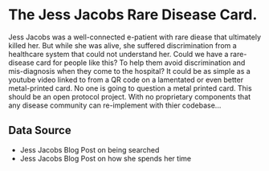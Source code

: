 # The Jess Jacobs Rare Disease Card.
Jess Jacobs was a well-connected e-patient with rare diease that ultimately killed her. 
But while she was alive, she suffered discrimination from a healthcare system that 
could not understand her. Could we have a rare-disease card for people like this?
To help them avoid discrimination and mis-diagnosis when they come to the hospital?
It could be as simple as a youtube video linked to from a QR code on a lamentated
or even better metal-printed card. 
No one is going to question a metal printed card. 
This should be an open protocol project. With no proprietary components that any 
disease community can re-implement with thier codebase...

## Data Source
* Jess Jacobs Blog Post on being searched
* Jess Jacobs Blog Post on how she spends her time 

